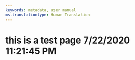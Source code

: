 ```yaml
---
keywords: metadata, user manual
ms.translationtype: Human Translation
---
```

# this is a test page 7/22/2020 11:21:45 PM